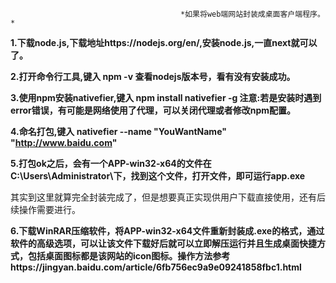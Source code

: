                                           *如果将web端网站封装成桌面客户端程序。*

**1.下载node.js,下载地址https://nodejs.org/en/,安装node.js,一直next就可以了。**

**2.打开命令行工具,键入 npm -v 查看nodejs版本号，看有没有安装成功。**

**3.使用npm安装nativefier,键入 npm install nativefier -g   注意:若是安装时遇到error错误，有可能是网络使用了代理，可以关闭代理或者修改npm配置。**

**4.命名打包,键入 nativefier --name "YouWantName" "http://www.baidu.com"**

**5.打包ok之后，会有一个APP-win32-x64的文件在 C:\Users\Administrator\下，找到这个文件，打开文件，即可运行app.exe**

其实到这里就算完全封装完成了，但是想要真正实现供用户下载直接使用，还有后续操作需要进行。

**6.下载WinRAR压缩软件，将APP-win32-x64文件重新封装成.exe的格式，通过软件的高级选项，可以让该文件下载好后就可以立即解压运行并且生成桌面快捷方式，包括桌面图标都是该网站的icon图标。操作方法参考https://jingyan.baidu.com/article/6fb756ec9a9e09241858fbc1.html**
